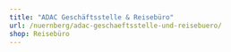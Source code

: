 ```yaml
---
title: "ADAC Geschäftsstelle & Reisebüro"
url: /nuernberg/adac-geschaeftsstelle-und-reisebuero/
shop: Reisebüro
---
```

